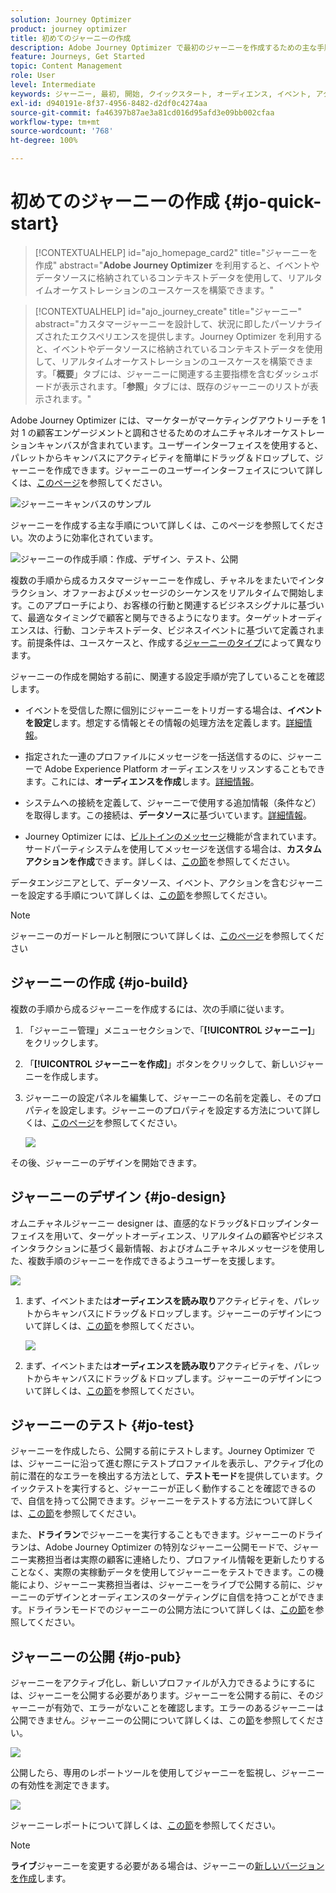 ```yaml
---
solution: Journey Optimizer
product: journey optimizer
title: 初めてのジャーニーの作成
description: Adobe Journey Optimizer で最初のジャーニーを作成するための主な手順
feature: Journeys, Get Started
topic: Content Management
role: User
level: Intermediate
keywords: ジャーニー, 最初, 開始, クイックスタート, オーディエンス, イベント, アクション
exl-id: d940191e-8f37-4956-8482-d2df0c4274aa
source-git-commit: fa46397b87ae3a81cd016d95afd3e09bb002cfaa
workflow-type: tm+mt
source-wordcount: '768'
ht-degree: 100%

---
```


# 初めてのジャーニーの作成 {#jo-quick-start}

>[!CONTEXTUALHELP]
>id="ajo_homepage_card2"
>title="ジャーニーを作成"
>abstract="**Adobe Journey Optimizer** を利用すると、イベントやデータソースに格納されているコンテキストデータを使用して、リアルタイムオーケストレーションのユースケースを構築できます。"

>[!CONTEXTUALHELP]
>id="ajo_journey_create"
>title="ジャーニー"
>abstract="カスタマージャーニーを設計して、状況に即したパーソナライズされたエクスペリエンスを提供します。Journey Optimizer を利用すると、イベントやデータソースに格納されているコンテキストデータを使用して、リアルタイムオーケストレーションのユースケースを構築できます。「**概要**」タブには、ジャーニーに関連する主要指標を含むダッシュボードが表示されます。「**参照**」タブには、既存のジャーニーのリストが表示されます。"

Adobe Journey Optimizer には、マーケターがマーケティングアウトリーチを 1 対 1 の顧客エンゲージメントと調和させるためのオムニチャネルオーケストレーションキャンバスが含まれています。ユーザーインターフェイスを使用すると、パレットからキャンバスにアクティビティを簡単にドラッグ＆ドロップして、ジャーニーを作成できます。ジャーニーのユーザーインターフェイスについて詳しくは、[このページ](journey-ui.md)を参照してください。

![ジャーニーキャンバスのサンプル](assets/journey38.png)


ジャーニーを作成する主な手順について詳しくは、このページを参照してください。次のように効率化されています。

![ジャーニーの作成手順：作成、デザイン、テスト、公開](assets/journey-creation-process.png)


複数の手順から成るカスタマージャーニーを作成し、チャネルをまたいでインタラクション、オファーおよびメッセージのシーケンスをリアルタイムで開始します。このアプローチにより、お客様の行動と関連するビジネスシグナルに基づいて、最適なタイミングで顧客と関与できるようになります。ターゲットオーディエンスは、行動、コンテキストデータ、ビジネスイベントに基づいて定義されます。前提条件は、ユースケースと、作成する[ジャーニーのタイプ](entry-management.md#types-of-journeys)によって異なります。

ジャーニーの作成を開始する前に、関連する設定手順が完了していることを確認します。

* イベントを受信した際に個別にジャーニーをトリガーする場合は、**イベントを設定**&#x200B;します。想定する情報とその情報の処理方法を定義します。[詳細情報](../event/about-events.md)。

<!--   ![](assets/jo-event7bis.png)  -->

* 指定された一連のプロファイルにメッセージを一括送信するのに、ジャーニーで Adobe Experience Platform オーディエンスをリッスンすることもできます。これには、**オーディエンスを作成**&#x200B;します。[詳細情報](../audience/about-audiences.md)。

<!--   ![](assets/segment2.png)  -->

* システムへの接続を定義して、ジャーニーで使用する追加情報（条件など）を取得します。この接続は、**データソース**&#x200B;に基づいています。[詳細情報](../datasource/about-data-sources.md)。

<!--   ![](assets/jo-datasource.png)  -->

* Journey Optimizer には、[ビルトインのメッセージ](../building-journeys/journeys-message.md)機能が含まれています。サードパーティシステムを使用してメッセージを送信する場合は、**カスタムアクションを作成**&#x200B;できます。詳しくは、[この節](../action/action.md)を参照してください。

<!--    ![](assets/custom2.png)  -->


データエンジニアとして、データソース、イベント、アクションを含むジャーニーを設定する手順について詳しくは、[この節](../configuration/about-data-sources-events-actions.md)を参照してください。


>[!NOTE]
>
>ジャーニーのガードレールと制限について詳しくは、[このページ](../start/guardrails.md)を参照してください

## ジャーニーの作成 {#jo-build}

複数の手順から成るジャーニーを作成するには、次の手順に従います。

1. 「ジャーニー管理」メニューセクションで、「**[!UICONTROL ジャーニー]**」をクリックします。

1. 「**[!UICONTROL ジャーニーを作成]**」ボタンをクリックして、新しいジャーニーを作成します。

1. ジャーニーの設定パネルを編集して、ジャーニーの名前を定義し、そのプロパティを設定します。ジャーニーのプロパティを設定する方法について詳しくは、[このページ](journey-properties.md)を参照してください。

   ![](assets/jo-properties.png)

その後、ジャーニーのデザインを開始できます。

## ジャーニーのデザイン {#jo-design}

オムニチャネルジャーニー designer は、直感的なドラッグ&amp;ドロップインターフェイスを用いて、ターゲットオーディエンス、リアルタイムの顧客やビジネスインタラクションに基づく最新情報、およびオムニチャネルメッセージを使用した、複数手順のジャーニーを作成できるようユーザーを支援します。

![](assets/journey38.png)

1. まず、イベントまたは&#x200B;**オーディエンスを読み取り**&#x200B;アクティビティを、パレットからキャンバスにドラッグ＆ドロップします。ジャーニーのデザインについて詳しくは、[この節](using-the-journey-designer.md)を参照してください。

   ![](assets/read-segment.png)

1. まず、イベントまたは&#x200B;**オーディエンスを読み取り**&#x200B;アクティビティを、パレットからキャンバスにドラッグ＆ドロップします。ジャーニーのデザインについて詳しくは、[この節](using-the-journey-designer.md)を参照してください。

## ジャーニーのテスト {#jo-test}

ジャーニーを作成したら、公開する前にテストします。Journey Optimizer では、ジャーニーに沿って進む際にテストプロファイルを表示し、アクティブ化の前に潜在的なエラーを検出する方法として、**テストモード**&#x200B;を提供しています。クイックテストを実行すると、ジャーニーが正しく動作することを確認できるので、自信を持って公開できます。ジャーニーをテストする方法について詳しくは、[この節](testing-the-journey.md)を参照してください。

また、**ドライラン**&#x200B;でジャーニーを実行することもできます。ジャーニーのドライランは、Adobe Journey Optimizer の特別なジャーニー公開モードで、ジャーニー実務担当者は実際の顧客に連絡したり、プロファイル情報を更新したりすることなく、実際の実稼動データを使用してジャーニーをテストできます。この機能により、ジャーニー実務担当者は、ジャーニーをライブで公開する前に、ジャーニーのデザインとオーディエンスのターゲティングに自信を持つことができます。ドライランモードでのジャーニーの公開方法について詳しくは、[この節](journey-dry-run.md)を参照してください。

## ジャーニーの公開 {#jo-pub}

ジャーニーをアクティブ化し、新しいプロファイルが入力できるようにするには、ジャーニーを公開する必要があります。ジャーニーを公開する前に、そのジャーニーが有効で、エラーがないことを確認します。エラーのあるジャーニーは公開できません。ジャーニーの公開について詳しくは、この[節](publishing-the-journey.md)を参照してください。

![](assets/jo-journeyuc2_32bis.png)

公開したら、専用のレポートツールを使用してジャーニーを監視し、ジャーニーの有効性を測定できます。

![](assets/jo-dynamic_report_journey_12.png)

ジャーニーレポートについて詳しくは、[この節](../reports/live-report.md)を参照してください。

>[!NOTE]
>
>**ライブ**&#x200B;ジャーニーを変更する必要がある場合は、ジャーニーの[新しいバージョンを作成](journey-ui.md#journey-versions)します。
